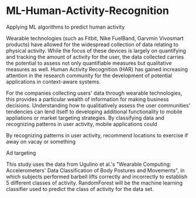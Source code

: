 # ML-Human-Activity-Recognition
Applying ML algorithms to predict human activity

Wearable technologies (such as Fitbit, Nike FuelBand, Garvmin Vivosmart products) have allowed for the widespread collection of data relating to physical activity. While the focus of these devices is largely on quantifying and tracking the amount of activity for the user, the data collected carries the potential to assess not only quantifiable measures but qualitative measures as well. Human Activity Recognition (HAR) has gained increasing attention in the research community for the development of potential applications in context-aware systems. 

For the companies collecting users' data through wearable technologies, this provides a particular wealth of information for making business decisions. Understanding how to qualitiatively assess the user communities' tendencies can lend itself to developing additional functionality to mobile appliations or market targeting strategies. By classifying data and recognizing patterns in user activity, mobile applications could 


By recognizing patterns in user activity, recommend locations to exercise if away on vacay or something

Ad targeting


This study uses the data from Ugulino et al.'s "Wearable Computing: Accelerometers' Data Classification of Body Postures and Movements", in which subjects performed barbell lifts correctly and incorrectly to establish 5 different classes of activity. RandomForest will be the machine learning classifier used to predict the class of activity for the data set.